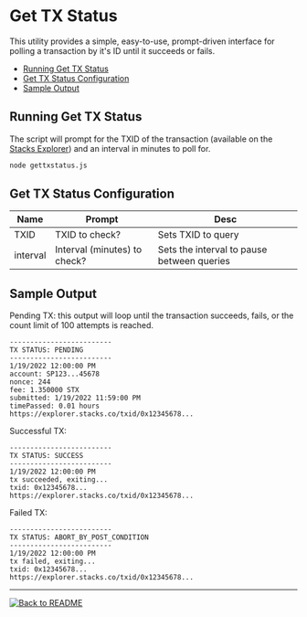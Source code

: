 # Get TX Status <!-- omit in toc -->

This utility provides a simple, easy-to-use, prompt-driven interface for polling a transaction by it's ID until it succeeds or fails.

- [Running Get TX Status](#running-get-tx-status)
- [Get TX Status Configuration](#get-tx-status-configuration)
- [Sample Output](#sample-output)

## Running Get TX Status

The script will prompt for the TXID of the transaction (available on the [Stacks Explorer](https://explorer.stacks.co)) and an interval in minutes to poll for.

```bash
node gettxstatus.js
```

## Get TX Status Configuration

| Name     | Prompt                       | Desc                                       |
| -------- | ---------------------------- | ------------------------------------------ |
| TXID     | TXID to check?               | Sets TXID to query                         |
| interval | Interval (minutes) to check? | Sets the interval to pause between queries |

## Sample Output

Pending TX: this output will loop until the transaction succeeds, fails, or the count limit of 100 attempts is reached.

```none
-------------------------
TX STATUS: PENDING
-------------------------
1/19/2022 12:00:00 PM
account: SP123...45678
nonce: 244
fee: 1.350000 STX
submitted: 1/19/2022 11:59:00 PM
timePassed: 0.01 hours
https://explorer.stacks.co/txid/0x12345678...

```

Successful TX:

```none
-------------------------
TX STATUS: SUCCESS
-------------------------
1/19/2022 12:00:00 PM
tx succeeded, exiting...
txid: 0x12345678...
https://explorer.stacks.co/txid/0x12345678...

```

Failed TX:

```none
-------------------------
TX STATUS: ABORT_BY_POST_CONDITION
-------------------------
1/19/2022 12:00:00 PM
tx failed, exiting...
txid: 0x12345678...
https://explorer.stacks.co/txid/0x12345678...

```

---

[![Back to README](https://img.shields.io/static/v1?label=&message=Back%20to%20README&color=3059d9&style=for-the-badge)](../README.md)

